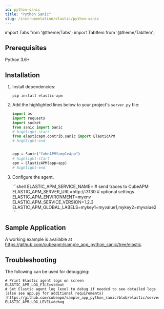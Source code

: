```yaml
---
id: python-sanic
title: "Python Sanic"
slug: /instrumentation/elastic/python-sanic
---
```


import Tabs from '@theme/Tabs';
import TabItem from '@theme/TabItem';

## Prerequisites

Python 3.6+

## Installation

1. Install dependencies:

   ```shell
   pip install elastic-apm
   ```

1. Add the highlighted lines below to your project's `server.py` file:

   ```python
   import os
   import requests
   import socket
   from sanic import Sanic
   # highlight-start
   from elasticapm.contrib.sanic import ElasticAPM
   # highlight-end


   app = Sanic("CubeAPMSampleApp")
   # highlight-start
   apm = ElasticAPM(app=app)
   # highlight-end
   ```

1. Configure the agent.

   <Tabs>
      <TabItem value="env" label="Environment Variables">
         ```shell
         ELASTIC_APM_SERVICE_NAME=<app_name>
         # send traces to CubeAPM
         ELASTIC_APM_SERVER_URL=http://<ip_address_of_cubeapm_server>:3130
         # optional settings
         ELASTIC_APM_ENVIRONMENT=myenv
         ELASTIC_APM_SERVICE_VERSION=1.2.3
         ELASTIC_APM_GLOBAL_LABELS=mykey1=myvalue1,mykey2=myvalue2
         ```
      </TabItem>
   </Tabs>

## Sample Application

A working example is available at https://github.com/cubeapm/sample_app_python_sanic/tree/elastic.

## Troubleshooting

The following can be used for debugging:

```shell
# Print Elastic agent logs on screen
ELASTIC_APM_LOG_FILE=stdout
# Set Elastic agent log level to debug if needed to see detailed logs (also see app.py for additional requirements)[https://github.com/cubeapm/sample_app_python_sanic/blob/elastic/server.py]
ELASTIC_APM_LOG_LEVEL=debug
```